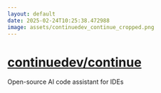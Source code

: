 ```yaml
---
layout: default
date: 2025-02-24T10:25:38.472988
image: assets/continuedev_continue_cropped.png
---
```


# [continuedev/continue](https://github.com/continuedev/continue)

Open-source AI code assistant for IDEs
